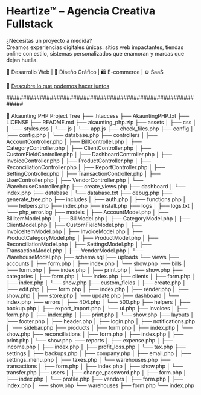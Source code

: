 # Heartize™ – Agencia Creativa Fullstack

¿Necesitas un proyecto a medida?  
Creamos experiencias digitales únicas: sitios web impactantes, tiendas online con estilo, sistemas personalizados que enamoran y marcas que dejan huella.

🎯 Desarrollo Web | 🎨 Diseño Gráfico | 🛍️ E-commerce | ⚙️ SaaS

🔗 [Descubre lo que podemos hacer juntos](https://www.heartize.com)

#############################################################

📂 Akaunting PHP Project Tree
├── .htaccess
├── AkauntingPHP.txt
├── LICENSE
├── README.md
├── akaunting_php.zip
├── assets
│   ├── css
│   │   └── styles.css
│   └── js
│       └── app.js
├── check_files.php
├── config
│   ├── config.php
│   └── database.php
├── controllers
│   ├── AccountController.php
│   ├── BillController.php
│   ├── CategoryController.php
│   ├── ClientController.php
│   ├── CustomFieldController.php
│   ├── DashboardController.php
│   ├── InvoiceController.php
│   ├── ProductController.php
│   ├── ReconciliationController.php
│   ├── ReportController.php
│   ├── SettingController.php
│   ├── TransactionController.php
│   ├── UserController.php
│   ├── VendorController.php
│   └── WarehouseController.php
├── create_views.php
├── dashboard
│   └── index.php
├── database
│   └── database.txt
├── debug.php
├── generate_tree.php
├── includes
│   ├── auth.php
│   ├── functions.php
│   └── helpers.php
├── index.php
├── install.php
├── logs
│   ├── logs.txt
│   └── php_error.log
├── models
│   ├── AccountModel.php
│   ├── BillItemModel.php
│   ├── BillModel.php
│   ├── CategoryModel.php
│   ├── ClientModel.php
│   ├── CustomFieldModel.php
│   ├── InvoiceItemModel.php
│   ├── InvoiceModel.php
│   ├── ProductCategoryModel.php
│   ├── ProductModel.php
│   ├── ReconciliationModel.php
│   ├── SettingsModel.php
│   ├── TransactionModel.php
│   ├── VendorModel.php
│   └── WarehouseModel.php
├── schema.sql
├── uploads
└── views
    ├── accounts
    │   ├── form.php
    │   ├── index.php
    │   └── show.php
    ├── bills
    │   ├── form.php
    │   ├── index.php
    │   ├── print.php
    │   └── show.php
    ├── categories
    │   ├── form.php
    │   └── index.php
    ├── clients
    │   ├── form.php
    │   ├── index.php
    │   └── show.php
    ├── custom_fields
    │   ├── create.php
    │   ├── edit.php
    │   ├── form.php
    │   ├── index.php
    │   ├── render.php
    │   ├── show.php
    │   ├── store.php
    │   └── update.php
    ├── dashboard
    │   └── index.php
    ├── errors
    │   ├── 404.php
    │   └── 500.php
    ├── helpers
    │   ├── backup.php
    │   ├── export_import.php
    │   └── ui.php
    ├── invoices
    │   ├── form.php
    │   ├── index.php
    │   ├── print.php
    │   └── show.php
    ├── layouts
    │   ├── footer.php
    │   ├── header.php
    │   ├── login.php
    │   ├── notifications.php
    │   └── sidebar.php
    ├── products
    │   ├── form.php
    │   ├── index.php
    │   └── show.php
    ├── reconciliations
    │   ├── form.php
    │   ├── index.php
    │   ├── print.php
    │   └── show.php
    ├── reports
    │   ├── expense.php
    │   ├── income.php
    │   ├── index.php
    │   ├── profit_loss.php
    │   └── tax.php
    ├── settings
    │   ├── backups.php
    │   ├── company.php
    │   ├── email.php
    │   ├── settings_menu.php
    │   ├── taxes.php
    │   └── warehouses.php
    ├── transactions
    │   ├── form.php
    │   ├── index.php
    │   ├── show.php
    │   └── transfer.php
    ├── users
    │   ├── change_password.php
    │   ├── form.php
    │   ├── index.php
    │   └── profile.php
    ├── vendors
    │   ├── form.php
    │   ├── index.php
    │   └── show.php
    └── warehouses
        ├── form.php
        └── index.php